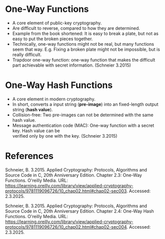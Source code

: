 # One-Way Functions
- A core element of public-key cryptography. 
- Are difficult to reverse, compared to how they are determined.
- Example from the book shortened: It is easy to break a plate, but not as easy to put the broken    pieces together.
- Technically, one-way functions might not be real, but many functions seem that way. E.g. Fixing
  a broken plate might not be impossible, but is really difficult.
- Trapdoor one-way function: one-way function that makes the difficult part achievable with       secret information. (Schneier 3.2015)

# One-Way Hash Functions
- A core element in modern cryptography.
- In short, converts a input string (**pre-image**) into an fixed-length output string (**hash    value**).
- Collision-free: Two  pre-images can not be determined with the same hash value.
- Message authentication code (MAC): One-way function with a secret key. Hash value can be     
  verified only by one with the key. (Schneier 3.2015)
  


# References
Schneier, B. 3.2015. Applied Cryptography: Protocols, Algorithms and Source Code in C, 20th Anniversary Edition. Chapter 2.3: One-Way Functions. O'reilly Media. URL: https://learning.oreilly.com/library/view/applied-cryptography-protocols/9781119096726/10_chap02.html#chap02-sec003. Accessed: 2.3.2025.

Schneier, B. 3.2015. Applied Cryptography: Protocols, Algorithms and Source Code in C, 20th Anniversary Edition. Chapter 2.4: One-Way Hash Functions. O'reilly Media. URL: https://learning.oreilly.com/library/view/applied-cryptography-protocols/9781119096726/10_chap02.html#chap02-sec004. Accessed: 2.3.2025.
